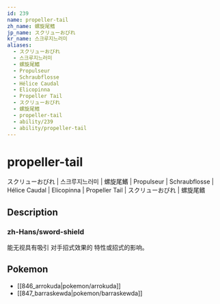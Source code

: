 ```yaml
---
id: 239
name: propeller-tail
zh_name: 螺旋尾鳍
jp_name: スクリューおびれ
kr_name: 스크루지느러미
aliases:
  - スクリューおびれ
  - 스크루지느러미
  - 螺旋尾鰭
  - Propulseur
  - Schraubflosse
  - Hélice Caudal
  - Elicopinna
  - Propeller Tail
  - スクリューおびれ
  - 螺旋尾鳍
  - propeller-tail
  - ability/239
  - ability/propeller-tail
---
```

# propeller-tail

スクリューおびれ | 스크루지느러미 | 螺旋尾鰭 | Propulseur | Schraubflosse | Hélice Caudal | Elicopinna | Propeller Tail | スクリューおびれ | 螺旋尾鳍

## Description

### zh-Hans/sword-shield

能无视具有吸引
对手招式效果的
特性或招式的影响。

## Pokemon

- [[846_arrokuda|pokemon/arrokuda]]
- [[847_barraskewda|pokemon/barraskewda]]


